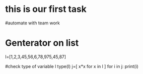 # this is our first task 
#automate with team work
# Genterator on list

l=[1,2,3,45,56,6,78,975,45,87]

#check type of variable l
type(l)
 j=[ x*x   for x in l ]
for i in j:
  print(i)
